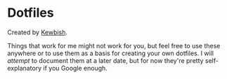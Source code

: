 # Dotfiles
Created by [Kewbish](https://github.com/kewbish).  

Things that work for me might not work for you, but feel free to use these anywhere or to use them as a basis for creating your own dotfiles. I will *attempt* to document them at a later date, but for now they're pretty self-explanatory if you Google enough. 
